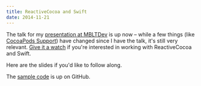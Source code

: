 ```yaml
---
title: ReactiveCocoa and Swift
date: 2014-11-21
---
```


The talk for my [presentation at MBLTDev](/blog/reactivecocoa-with-swift/) is up now – while a few things (like [CocoaPods Support](https://github.com/artsy/eidolon/pull/317)) have changed since I have the talk, it's still very relevant. [Give it a watch](https://www.youtube.com/watch?v=tRCgBuJsNtg) if you're interested in working with ReactiveCocoa and Swift.

<YouTube videoID="tRCgBuJsNtg" />

Here are the slides if you'd like to follow along.

<SpeakerDeck deckID="83497160404801324aa87a6501a1d9f8" />

The [sample code](https://github.com/ashfurrow/mbltdev) is up on GitHub.
